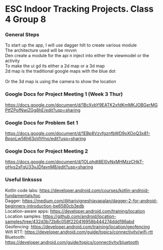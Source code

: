 # ESC Indoor Tracking Projects. Class 4 Group 8
### General Steps
To start up the app, I will use dagger hilt to create various module<br>
The architecture used will be mvvm<br>
Den create a module for the api n inject into either the viewmodel or the activity<br>
To make the ui gd its either a 2d map or a 3d map<br>
2d map is the traditional google maps with the blue dot<br>  
Or the 3d map is using the camera to show the location

### Google Docs for Project Meeting 1 (Week 3 Thur)
https://docs.google.com/document/d/1BcXvbY9EATK2xfdKmMKJOBGerMGPtfZPofNwiZGg8hE/edit?usp=sharing  

### Google Docs for Problem Set 1
https://docs.google.com/document/d/1EBp8VzvfgznfbWD9oXOoQ3x81-BpsnLw56h63oVhYno/edit?usp=sharing  

### Google Docs for Project Meeting 2
https://docs.google.com/document/d/1OLphdt8EI0vNxMHMzzCHkT-oHys2xFqU33vJDfavnM8/edit?usp=sharing

### Useful linkssss
Kotlin code labs: https://developer.android.com/courses/kotlin-android-fundamentals/toc  
Dagger: https://medium.com/@harivigneshjayapalan/dagger-2-for-android-beginners-introduction-be6580cb3edb  
Location-aware apps: https://developer.android.com/training/location  
Location samples: https://github.com/android/location-samples/tree/432d3b72b8c058f220416958b444274ddd186abd  
Geofencing: https://developer.android.com/training/location/geofencing  
Wifi RTT: https://developer.android.com/guide/topics/connectivity/wifi-rtt  
Bluetooth: https://developer.android.com/guide/topics/connectivity/bluetooth
